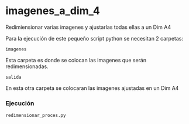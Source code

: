 # imagenes_a_dim_4
Redimiensionar varias imagenes y ajustarlas todas ellas a un Dim A4

Para la ejecución de este pequeño script python se necesitan 2 carpetas:

```
imagenes
```

Esta carpeta es donde se colocan las imagenes que serán redimensionadas.

```
salida
```

En esta otra carpeta se colocaran las imagenes ajustadas en un Dim A4

### Ejecución
```
redimensionar_proces.py
```
